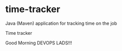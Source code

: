 # time-tracker
Java (Maven) application for tracking time on the job

Time tracker

Good Morning DEVOPS LADS!!!

